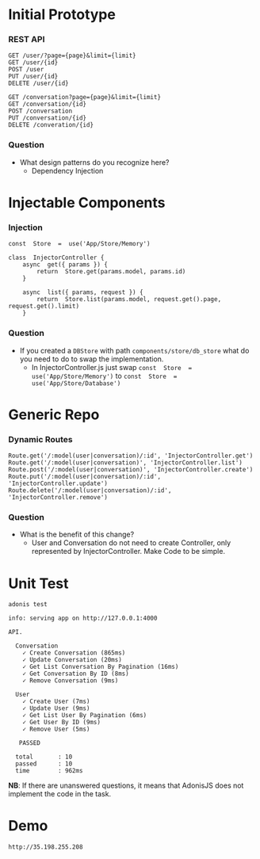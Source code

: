 
# Initial Prototype
### REST API
```
GET /user/?page={page}&limit={limit}
GET /user/{id}
POST /user
PUT /user/{id}
DELETE /user/{id}

GET /conversation?page={page}&limit={limit}
GET /conversation/{id}
POST /conversation
PUT /conversation/{id}
DELETE /converation/{id}
```
### Question
+ What design patterns do you recognize here?
    - Dependency Injection

# Injectable Components
### Injection
```
const  Store  =  use('App/Store/Memory')

class  InjectorController {
	async  get({ params }) {
		return  Store.get(params.model, params.id)
	}  

	async  list({ params, request }) {
		return  Store.list(params.model, request.get().page, request.get().limit)
	}
```
### Question
+ If you created a `DBStore` with path `components/store/db_store` what do you need to do to swap the implementation.
	- In InjectorController.js just swap `const  Store  =  use('App/Store/Memory')` to `const  Store  =  use('App/Store/Database')`

# Generic Repo
### Dynamic Routes
```
Route.get('/:model(user|conversation)/:id', 'InjectorController.get')
Route.get('/:model(user|conversation)', 'InjectorController.list')
Route.post('/:model(user|conversation)', 'InjectorController.create')
Route.put('/:model(user|conversation)/:id', 'InjectorController.update')
Route.delete('/:model(user|conversation)/:id', 'InjectorController.remove')
```
### Question
+ What is the benefit of this change?
	- User and Conversation do not need to create Controller, only represented by InjectorController. Make Code to be simple.

# Unit Test
```
adonis test
```

```
info: serving app on http://127.0.0.1:4000

API.

  Conversation
    ✓ Create Conversation (865ms)
    ✓ Update Conversation (20ms)
    ✓ Get List Conversation By Pagination (16ms)
    ✓ Get Conversation By ID (8ms)
    ✓ Remove Conversation (9ms)

  User
    ✓ Create User (7ms)
    ✓ Update User (9ms)
    ✓ Get List User By Pagination (6ms)
    ✓ Get User By ID (9ms)
    ✓ Remove User (5ms)

   PASSED

  total       : 10
  passed      : 10
  time        : 962ms
```

**NB**: If there are unanswered questions, it means that AdonisJS does not implement the code in the task.

# Demo
```
http://35.198.255.208
```